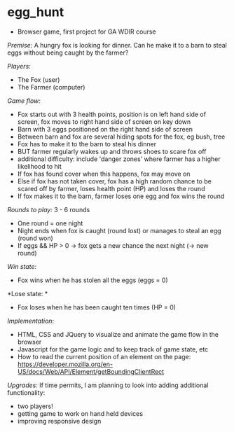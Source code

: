 # egg_hunt

- Browser game, first project for GA WDIR course

*Premise:* A hungry fox is looking for dinner. Can he make it to a barn to steal eggs without being caught by the farmer?

*Players:*
- The Fox (user)
- The Farmer (computer)

*Game flow:*
- Fox starts out with 3 health points, position is on left hand side of screen, fox moves to right hand side of screen on key down
- Barn with 3 eggs positioned on the right hand side of screen
- Between barn and fox are several hiding spots for the fox, eg bush, tree
- Fox has to make it to the barn to steal his dinner
- BUT farmer regularly wakes up and throws shoes to scare fox off
- additional difficulty: include 'danger zones' where farmer has a higher likelihood to hit
- If fox has found cover when this happens, fox may move on
- Else if fox has not taken cover, fox has a high random chance to be scared off by farmer, loses health point (HP) and loses the round
- If fox makes it to the barn, farmer loses one egg and fox wins the round

*Rounds to play:*  3 - 6 rounds
- One round = one night
- Night ends when fox is caught (round lost) or manages to steal an egg (round won)
- If eggs && HP > 0 → fox gets a new chance the next night (→ new round)

*Win state:*
- Fox wins when he has stolen all the eggs (eggs = 0)

*Lose state: *
- Fox loses when he has been caught ten times (HP = 0)

*Implementation:*
- HTML, CSS and JQuery to visualize and animate the game flow in the browser
- Javascript for the game logic and to keep track of game state, etc
- How to read the current position of an element on the page: https://developer.mozilla.org/en-US/docs/Web/API/Element/getBoundingClientRect

*Upgrades:*
If time permits, I am planning to look into adding additional functionality:
- two players!
- getting game to work on hand held devices
- improving responsive design
